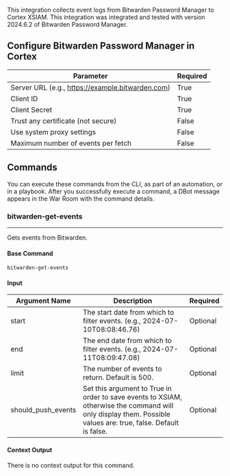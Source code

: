This integration collects event logs from Bitwarden Password Manager to Cortex XSIAM.
This integration was integrated and tested with version 2024.6.2 of Bitwarden Password Manager.

## Configure Bitwarden Password Manager in Cortex


| **Parameter** | **Required** |
| --- | --- |
| Server URL (e.g., <https://example.bitwarden.com>) | True |
| Client ID | True |
| Client Secret | True |
| Trust any certificate (not secure) | False |
| Use system proxy settings | False |
| Maximum number of events per fetch | False |


## Commands

You can execute these commands from the CLI, as part of an automation, or in a playbook.
After you successfully execute a command, a DBot message appears in the War Room with the command details.

### bitwarden-get-events

***
Gets events from Bitwarden.

#### Base Command

`bitwarden-get-events`

#### Input

| **Argument Name**  | **Description**                                                                                                                                               | **Required** |
|--------------------|---------------------------------------------------------------------------------------------------------------------------------------------------------------| --- |
| start              | The start date from which to filter events. (e.g., 2024-07-10T08:08:46.76)                                                                                                                   | Optional | 
| end                | The end date from which to filter events. (e.g., 2024-07-11T08:09:47.08)                                                                                                                   | Optional | 
| limit              | The number of events to return. Default is 500.                                                                                                                   | Optional | 
| should_push_events | Set this argument to True in order to save events to XSIAM, otherwise the command will only display them. Possible values are: true, false. Default is false. | Optional | 

#### Context Output

There is no context output for this command.